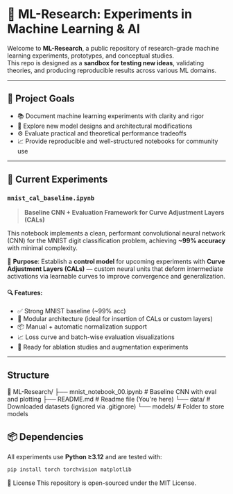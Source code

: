 # 🧪 ML-Research: Experiments in Machine Learning & AI

Welcome to **ML-Research**, a public repository of research-grade machine learning experiments, prototypes, and conceptual studies.  
This repo is designed as a **sandbox for testing new ideas**, validating theories, and producing reproducible results across various ML domains.

---

## 🔬 Project Goals

- 📚 Document machine learning experiments with clarity and rigor
- 🧠 Explore new model designs and architectural modifications
- ⚙️ Evaluate practical and theoretical performance tradeoffs
- 📈 Provide reproducible and well-structured notebooks for community use

---

## 📁 Current Experiments

### `mnist_cal_baseline.ipynb`  
> **Baseline CNN + Evaluation Framework for Curve Adjustment Layers (CALs)**

This notebook implements a clean, performant convolutional neural network (CNN) for the MNIST digit classification problem, achieving **~99% accuracy** with minimal complexity.

🎯 **Purpose**: Establish a **control model** for upcoming experiments with **Curve Adjustment Layers (CALs)** — custom neural units that deform intermediate activations via learnable curves to improve convergence and generalization.

#### 🔍 Features:
- ✅ Strong MNIST baseline (~99% acc)
- 🧱 Modular architecture (ideal for insertion of CALs or custom layers)
- 📦 Manual + automatic normalization support
- 📈 Loss curve and batch-wise evaluation visualizations
- 🧪 Ready for ablation studies and augmentation experiments

---

## **Structure**
📂 ML-Research/
├── mnist_notebook_00.ipynb     # Baseline CNN with eval and plotting
├── README.md                   # Readme file (You're here)
└── data/                       # Downloaded datasets (ignored via .gitignore)
└── models/                     # Folder to store models


## 📦 Dependencies

All experiments use **Python ≥3.12** and are tested with:

```bash
pip install torch torchvision matplotlib
```

🔖 License
This repository is open-sourced under the MIT License.
